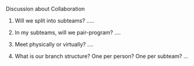 Discussion about Collaboration

1. Will we split into subteams?
.....

2. In my subteams, will we pair-program?
....

3. Meet physically or virtually?
....

4. What is our branch structure? One per person? One per subteam?
...
